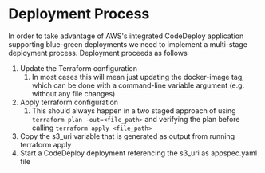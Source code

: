 # Deployment Process

In order to take advantage of AWS's integrated CodeDeploy application supporting blue-green deployments we need to
implement a multi-stage deployment process. Deployment proceeds as follows

1. Update the Terraform configuration
   1. In most cases this will mean just updating the docker-image tag, which can be done with a command-line variable
      argument (e.g. without any file changes)
2. Apply terraform configuration
   1. This should always happen in a two staged approach of using `terraform plan -out=<file_path>` and verifying the
      plan before calling `terraform apply <file_path>`
3. Copy the s3_uri variable that is generated as output from running terraform apply
4. Start a CodeDeploy deployment referencing the s3_uri as appspec.yaml file
